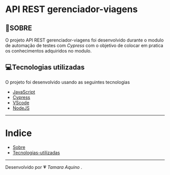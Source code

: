 # API REST gerenciador-viagens 
## 📣SOBRE

O projeto API REST gerenciador-viagens foi desenvolvido durante o modulo de automação de testes com *Cypress* com o objetivo de colocar em pratica os conhecimentos adquiridos no modulo.

## 💻Tecnologias utilizadas

O projeto foi desenvolvido usando as seguintes tecnologias

- [JavaScript](https://www.javascript.com/)
- [Cypress](https://www.cypress.io/)
- [VScode](https://code.visualstudio.com/)
- [NodeJS](https://nodejs.org/en/download/)

---
# Indice

- [Sobre](#-sobre)
- [Tecnologias-utilizadas](#-tecnologias-utilizadas)

---
Desenvolvido por 💗 *Tamara Aquino* .





